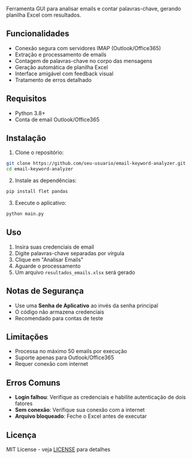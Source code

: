 Ferramenta GUI para analisar emails e contar palavras-chave, gerando planilha Excel com resultados.

## Funcionalidades
- Conexão segura com servidores IMAP (Outlook/Office365)
- Extração e processamento de emails
- Contagem de palavras-chave no corpo das mensagens
- Geração automática de planilha Excel
- Interface amigável com feedback visual
- Tratamento de erros detalhado

## Requisitos
- Python 3.8+
- Conta de email Outlook/Office365

## Instalação
1. Clone o repositório:
```bash
git clone https://github.com/seu-usuario/email-keyword-analyzer.git
cd email-keyword-analyzer
```

2. Instale as dependências:
```bash
pip install flet pandas
```

3. Execute o aplicativo:
```bash
python main.py
```

## Uso
1. Insira suas credenciais de email
2. Digite palavras-chave separadas por vírgula
3. Clique em "Analisar Emails"
4. Aguarde o processamento
5. Um arquivo `resultados_emails.xlsx` será gerado

## Notas de Segurança
- Use uma **Senha de Aplicativo** ao invés da senha principal
- O código não armazena credenciais
- Recomendado para contas de teste

## Limitações
- Processa no máximo 50 emails por execução
- Suporte apenas para Outlook/Office365
- Requer conexão com internet

## Erros Comuns
- **Login falhou**: Verifique as credenciais e habilite autenticação de dois fatores
- **Sem conexão**: Verifique sua conexão com a internet
- **Arquivo bloqueado**: Feche o Excel antes de executar

## Licença
MIT License - veja [LICENSE](LICENSE) para detalhes

